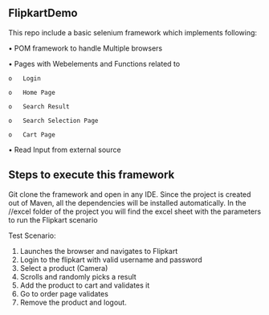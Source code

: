 FlipkartDemo
------------

This repo include a basic selenium framework which implements following:

• POM framework to handle Multiple browsers

• Pages with Webelements and Functions related to

    o	Login

    o	Home Page

    o	Search Result

    o	Search Selection Page

    o	Cart Page
    
• Read Input from external source





Steps to execute this framework
-------------------------------
Git clone the framework and open in any IDE. Since the project is created out of Maven, all the dependencies will be installed automatically. In the //excel folder of the project you will find the excel sheet with the parameters to run the Flipkart scenario


Test Scenario:
1. Launches the browser and navigates to Flipkart
2. Login to the flipkart with valid username and password
3. Select a product (Camera)
4. Scrolls and randomly picks a result
5. Add the product to cart and validates it 
6. Go to order page validates 
7. Remove the product and logout.

